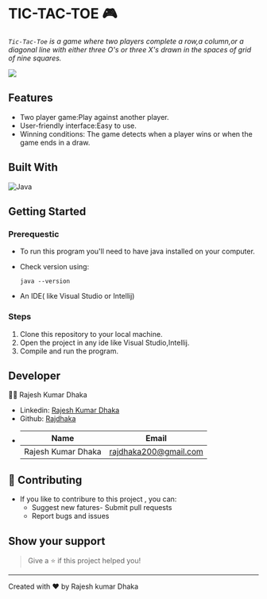 # **TIC-TAC-TOE 🎮** 
_`Tic-Tac-Toe` is a game where two players complete a row,a column,or a diagonal line with either three O's or three X's drawn in the spaces of grid of nine squares._

![](https://tinyurl.com/yckb5hh2)

## **Features**

* Two player game:Play against another player.
* User-friendly interface:Easy to use.
* Winning conditions: The game detects when a player wins or when the game ends in a draw.


## **Built With**
![Java](https://img.shields.io/badge/java-%23ED8B00.svg?style=for-the-badge&logo=java&logoColor=white)

## **Getting Started**
 
 ### Prerequestic 
* To  run this program you'll need to have java installed on your computer.

* Check version using:
   ```
  java --version
   ```

* An IDE( like Visual Studio or Intellij)


### Steps 
1. Clone this repository to your local machine.
1. Open the project in any ide like Visual Studio,Intellij.
1. Compile and run the program.


## **Developer**

👨‍💻 Rajesh Kumar Dhaka
* Linkedin: [Rajesh Kumar Dhaka](https://www.linkedin.com/in/rajesh-kumar-dhaka-b671a51aa)
* Github: [Rajdhaka](https://github.com/Rajdhaka)
* | Name|Email|
  |-----|-----|
  |Rajesh Kumar Dhaka|rajdhaka200@gmail.com|

## **🤝 Contributing**

* If you like to contribure to this project , you can:
  * Suggest new fatures- Submit pull requests
  * Report bugs and issues

## **Show your support**
> Give a ⭐ if this project helped you!
---
Created with ❤️ by Rajesh kumar Dhaka




